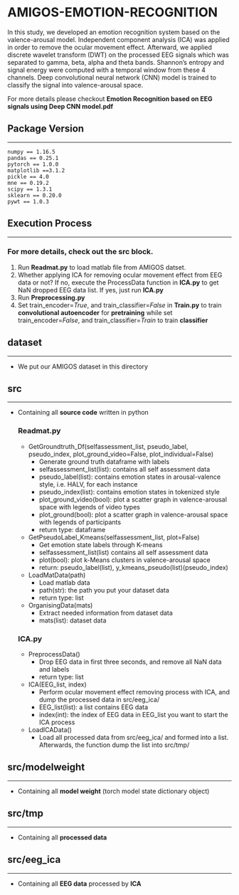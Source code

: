 # AMIGOS-EMOTION-RECOGNITION

In this study, we developed an emotion recognition system based on the valence-arousal model. Independent component analysis (ICA) was applied in order to remove the ocular movement effect. Afterward, we applied discrete wavelet transform (DWT) on the processed EEG signals which was separated to gamma, beta, alpha and theta bands. Shannon’s entropy and signal energy were computed with a temporal window from these 4 channels. Deep convolutional neural network (CNN) model is trained to classify the signal into valence-arousal space.

For more details please checkout **Emotion Recognition based on EEG signals using Deep CNN model.pdf**
## Package Version
---
    numpy == 1.16.5
    pandas == 0.25.1
    pytorch == 1.0.0
    matplotlib ==3.1.2
    pickle == 4.0
    mne == 0.19.2
    scipy == 1.3.1
    sklearn == 0.20.0
    pywt == 1.0.3


## Execution Process
---
### For more details, check out the **src** block.
1. Run **Readmat.py** to load matlab file from AMIGOS datset.
2. Whether applying ICA for removing ocular movement effect from EEG data or not? If no, execute the ProcessData function in **ICA.py** to get NaN dropped EEG data list. If yes, just run **ICA.py**
3. Run **Preprocessing.py**
4. Set train_encoder=*True*, and train_classifier=*False* in **Train.py** to train **convolutional autoencoder** for **pretraining** while set train_encoder=*False*, and train_classifier=*Train* to train **classifier**


## dataset
---
- We put our AMIGOS dataset in this directory


## src
---
- Containing all **source code** written in python
    ### Readmat.py
    - GetGroundtruth_Df(selfassessment_list, pseudo_label, pseudo_index, plot_ground_video=False, plot_individual=False)
        - Generate ground truth dataframe with labels
        - selfassessment_list(list): contains all self assessment data
        - pseudo_label(list): contains emotion states in arousal-valence style, i.e. HALV, for each instance
        - pseudo_index(list): contains emotion states in tokenized style
        - plot_ground_video(bool): plot a scatter graph in valence-arousal space with legends of video types
        - plot_ground(bool): plot a scatter graph in valence-arousal space with legends of participants
        - return type: dataframe
    - GetPseudoLabel_Kmeans(selfassessment_list, plot=False)
        - Get emotion state labels through K-means
        - selfassessment_list(list) contains all self assessment data
        - plot(bool): plot k-Means clusters in valence-arousal space
        - return: pseudo_label(list), y_kmeans_pseudo(list)(pseudo_index)
    - LoadMatData(path)
        - Load matlab data
        - path(str): the path you put your dataset data
        - return type: list
    - OrganisingData(mats)
        - Extract needed information from dataset data
        - mats(list): dataset data
    ### ICA.py
    - PreprocessData()
        - Drop EEG data in first three seconds, and remove all NaN data and labels
        - return type: list
    - ICA(EEG_list, index)
        - Perform ocular movement effect removing process with ICA, and dump the processed data in src/eeg_ica/
        - EEG_list(list): a list contains EEG data
        - index(int): the index of EEG data in EEG_list you want to start the ICA process
    - LoadICAData()
        - Load all processed data from src/eeg_ica/ and formed into a list. Afterwards, the function dump the list into src/tmp/  
    

## src/modelweight
---
- Containing all **model weight** (torch model state dictionary object)


## src/tmp
---
- Containing all **processed data**

## src/eeg_ica
---
- Containing all **EEG data** processed by **ICA**

